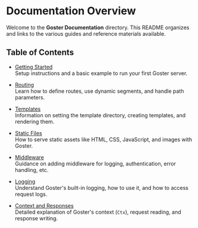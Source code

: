 # Documentation Overview

Welcome to the **Goster Documentation** directory. This README organizes and links to the various guides and reference materials available.

## Table of Contents

- [Getting Started](Getting_Started.md)  
  Setup instructions and a basic example to run your first Goster server.
  
- [Routing](Routing.md)  
  Learn how to define routes, use dynamic segments, and handle path parameters.
  
- [Templates](Templates.md)  
  Information on setting the template directory, creating templates, and rendering them.
  
- [Static Files](Static_Files.md)  
  How to serve static assets like HTML, CSS, JavaScript, and images with Goster.
  
- [Middleware](Middleware.md)  
  Guidance on adding middleware for logging, authentication, error handling, etc.
  
- [Logging](Logging.md)  
  Understand Goster's built-in logging, how to use it, and how to access request logs.
  
- [Context and Responses](Context_and_Responses.md)  
  Detailed explanation of Goster's context (`Ctx`), request reading, and response writing.
